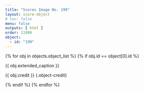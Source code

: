 ```yaml
---
title: "Scores Image No. 199"
layout: score-object
# toc: false
menu: false
outputs: [ html ]
order: 11990
object:
  - id: "199"
---
```


{% for obj in objects.object_list %}
{% if obj.id == object[0].id %}

{{ obj.extended_caption }}

{{ obj.credit }} {.object-credit}

{% endif %}
{% endfor %}

